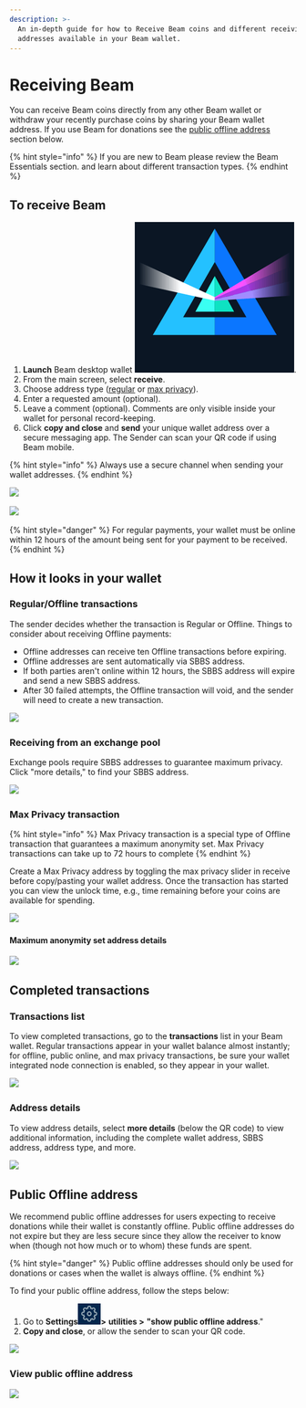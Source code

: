 ```yaml
---
description: >-
  An in-depth guide for how to Receive Beam coins and different receiving
  addresses available in your Beam wallet.
---
```


# Receiving Beam

You can receive Beam coins directly from any other Beam wallet or withdraw your recently purchase coins by sharing your Beam wallet address. If you use Beam for donations see the [public offline address](receiving-beam.md#public-offline-address) section below.

{% hint style="info" %}
If you are new to Beam please review the Beam Essentials section. and learn about different transaction types.
{% endhint %}

## **To receive Beam**

1. **Launch** Beam desktop wallet <img src=".gitbook/assets/Screen Shot 2022-07-31 at 8.29.33 PM.png" alt="" data-size="line">.
2. From the main screen, select **receive**.
3. Choose address type ([regular](receiving-beam.md#regular-offline-transactions) or [max privacy](receiving-beam.md#max-privacy-transaction)).
4. Enter a requested amount (optional).
5. Leave a comment (optional). Comments are only visible inside your wallet for personal record-keeping.
6. Click **copy and close** and **send** your unique wallet address over a secure messaging app. The Sender can scan your QR code if using Beam mobile.

{% hint style="info" %}
Always use a secure channel when sending your wallet addresses.
{% endhint %}

![](.gitbook/assets/2022-06-23\_15-36-20.png)

![](<.gitbook/assets/2022-06-23\_15-32-55 copy.png>)

{% hint style="danger" %}
For regular payments, your wallet must be online within 12 hours of the amount being sent for your payment to be received.
{% endhint %}

## How it looks in your wallet

### Regular/Offline **transactions**

The sender decides whether the transaction is Regular or Offline. Things to consider about receiving Offline payments:

* Offline addresses can receive ten Offline transactions before expiring.
* Offline addresses are sent automatically via SBBS address.
* If both parties aren't online within 12 hours, the SBBS address will expire and send a new SBBS address.
* After 30 failed attempts, the Offline transaction will void, and the sender will need to create a new transaction.

![](.gitbook/assets/2022-06-23\_15-32-55.png)

### Receiving from an exchange pool

Exchange pools require SBBS addresses to guarantee maximum privacy. Click "more details," to find your SBBS address.

![](.gitbook/assets/2022-06-23\_15-33-12.png)

### Max Privacy transaction

{% hint style="info" %}
Max Privacy transaction is a special type of Offline transaction that guarantees a maximum anonymity set. Max Privacy transactions can take up to 72 hours to complete
{% endhint %}

Create a Max Privacy address by toggling the max privacy slider in receive before copy/pasting your wallet address. Once the transaction has started you can view the unlock time, e.g., time remaining before your coins are available for spending.

![](<.gitbook/assets/2022-06-23\_15-33-33 copy.png>)

#### Maximum anonymity set address details

![](.gitbook/assets/2022-06-23\_15-33-51.png)

## Completed transactions

### Transactions list

To view completed transactions, go to the **transactions** list in your Beam wallet. Regular transactions appear in your wallet balance almost instantly; for offline, public online, and max privacy transactions, be sure your wallet integrated node connection is enabled, so they appear in your wallet.

![](<.gitbook/assets/2022-06-23\_15-36-35 copy.png>)

### Address details

To view address details, select **more details** (below the QR code) to view additional information, including the complete wallet address, SBBS address, address type, and more.

![](.gitbook/assets/Screenshot\_221.png)

## Public Offline address

We recommend public offline addresses for users expecting to receive donations while their wallet is constantly offline. Public offline addresses do not expire but they are less secure since they allow the receiver to know when (though not how much or to whom) these funds are spent.

{% hint style="danger" %}
Public offline addresses should only be used for donations or cases when the wallet is always offline.
{% endhint %}

To find your public offline address, follow the steps below:

1. Go to **Settings**<img src=".gitbook/assets/Screen Shot 2021-07-03 at 5.06.40 PM.png" alt="" data-size="line">**>** **utilities >** **"show public offline address**."
2. **Copy and close**, or allow the sender to scan your QR code.

![](<.gitbook/assets/2022-06-23\_16-12-50 copy.png>)

### View public offline address

![](.gitbook/assets/2022-06-23\_16-13-51.png)

